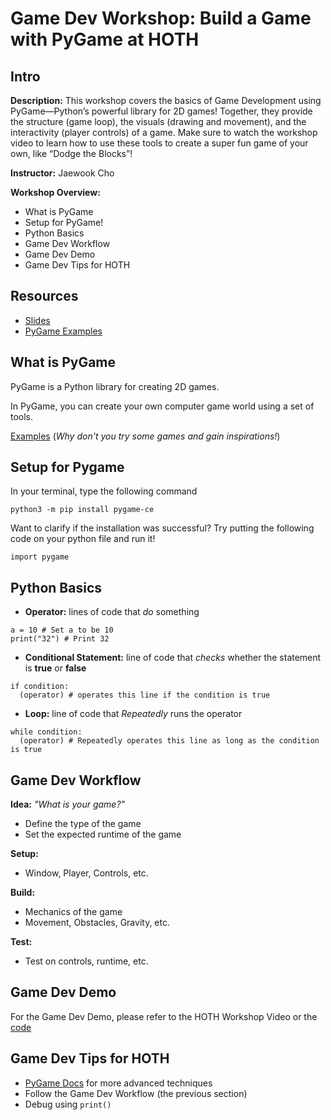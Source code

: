 # Game Dev Workshop: Build a Game with PyGame at HOTH

## Intro
**Description:** This workshop covers the basics of Game Development using PyGame—Python’s powerful library for 2D games! Together, they provide the structure (game loop), the visuals (drawing and movement), and the interactivity (player controls) of a game. Make sure to watch the workshop video to learn how to use these tools to create a super fun game of your own, like “Dodge the Blocks”!

**Instructor:** Jaewook Cho

**Workshop Overview:**
- What is PyGame
- Setup for PyGame!
- Python Basics
- Game Dev Workflow
- Game Dev Demo
- Game Dev Tips for HOTH

## Resources
- [Slides](http://tinyurl.com/hoth-xi-gamedev)
- [PyGame Examples](itch.io/games/made-with-pygame)

## What is PyGame
PyGame is a Python library for creating 2D games.

In PyGame, you can create your own computer game world using a set of tools.

[Examples](itch.io/games/made-with-pygame) (*Why don't you try some games and gain inspirations!*)

## Setup for Pygame
In your terminal, type the following command

```python3 -m pip install pygame-ce```

Want to clarify if the installation was successful?
Try putting the following code on your python file and run it!

```import pygame```

## Python Basics
- **Operator:** lines of code that _do_ something
```
a = 10 # Set a to be 10
print("32") # Print 32
```

- **Conditional Statement:** line of code that _checks_ whether the statement is **true** or **false**
```
if condition:
  (operator) # operates this line if the condition is true
```

- **Loop:** line of code that _Repeatedly_ runs the operator
```
while condition:
  (operator) # Repeatedly operates this line as long as the condition is true
```

## Game Dev Workflow
**Idea:** _"What is your game?"_
- Define the type of the game
- Set the expected runtime of the game

**Setup:**
- Window, Player, Controls, etc.
  
**Build:**
- Mechanics of the game
- Movement, Obstacles, Gravity, etc.

**Test:**
- Test on controls, runtime, etc.

## Game Dev Demo
For the Game Dev Demo, please refer to the HOTH Workshop Video or the [code](https://github.com/uclaacm/hothXII-workshops/blob/main/intro-to-game-dev/Dodge_the_Squares.py)

## Game Dev Tips for HOTH
- [PyGame Docs](pygame.org/docs) for more advanced techniques
- Follow the Game Dev Workflow (the previous section)
- Debug using ```print()```
